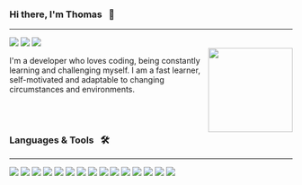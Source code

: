 ###  Hi there, I'm Thomas &nbsp; 👋
---
[![](https://img.shields.io/badge/-@thomas367-%23181717?style=flat-square&logo=github)](https://github.com/thomas367)
[![](https://img.shields.io/badge/-Thomas%20Liakos-blue?style=flat-square&logo=Linkedin&logoColor=white&link=https://www.linkedin.com/in/thomas-liakos-0a10b2111/)](https://www.linkedin.com/in/thomas-liakos-0a10b2111/)
![](https://komarev.com/ghpvc/?username=thomas367) 
<br />
<img align="right" src="https://media.giphy.com/media/dWesBcTLavkZuG35MI/giphy.gif" width=150 />
<p>I'm a developer who loves coding, being constantly learning and challenging myself. I am a fast learner, self-motivated and adaptable to changing circumstances and environments.</p>

<br />
<br />

### Languages & Tools &nbsp; 🛠
---
<div> 
   <img src="https://img.shields.io/badge/React-61DAFB?style=for-the-badge&logo=react&logoColor=black">
   <img src="https://img.shields.io/badge/Mobx-FE7D37?style=for-the-badge&logo=mobx&logoColor=white">
   <img src="https://img.shields.io/badge/Node.js-43853D?style=for-the-badge&logo=node.js&logoColor=white">
   <img src="https://img.shields.io/badge/JavaScript-F7DF1E?style=for-the-badge&logo=javascript&logoColor=black">
   <img src="https://img.shields.io/badge/PHP-777BB4?style=for-the-badge&logo=php&logoColor=white">
   <img src="https://img.shields.io/badge/MySQL-4BAFBE?style=for-the-badge&logo=mysql&logoColor=white">
   <img src="https://img.shields.io/badge/Express.js-404D59?style=for-the-badge">
   <img src="https://img.shields.io/badge/Ubuntu-77216F?style=for-the-badge&logo=ubuntu&logoColor=white">
   <img src="https://img.shields.io/badge/Git-F05032?style=for-the-badge&logo=git&logoColor=white">
   <img src="https://img.shields.io/badge/Vue.js-35495E?style=for-the-badge&logo=vue.js&logoColor=42b883">
   <img src="https://img.shields.io/badge/Python-4B8BBE?style=for-the-badge&logo=python&logoColor=white">
   <img src="https://img.shields.io/badge/Shell_Script-121011?style=for-the-badge&logo=gnu-bash&logoColor=white">
   <img src="https://img.shields.io/badge/TypeScript-007ACC?style=for-the-badge&logo=typescript&logoColor=white">
   <img src="https://img.shields.io/badge/Webpack-2B3A42?style=for-the-badge&logo=webpack&logoColor=white">
   <img src="https://img.shields.io/badge/Laravel-F9322C?style=for-the-badge&logo=laravel&logoColor=white">
</div>
